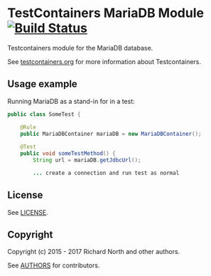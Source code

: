 # TestContainers MariaDB Module [![Build Status](https://travis-ci.org/testcontainers/testcontainers-java-module-mariadb.svg?branch=master)](https://travis-ci.org/testcontainers/testcontainers-java-module-mariadb)

Testcontainers module for the MariaDB database.

See [testcontainers.org](https://www.testcontainers.org) for more information about Testcontainers.

<!--[![Build Status](https://travis-ci.org/testcontainers/testcontainers-java.svg?branch=master)](https://travis-ci.org/testcontainers/testcontainers-java)-->

## Usage example

Running MariaDB as a stand-in for in a test:

```java
public class SomeTest {

    @Rule
    public MariaDBContainer mariaDB = new MariaDBContainer();
    
    @Test
    public void someTestMethod() {
        String url = mariaDB.getJdbcUrl();

        ... create a connection and run test as normal
```

## License

See [LICENSE](LICENSE).

## Copyright

Copyright (c) 2015 - 2017 Richard North and other authors.

See [AUTHORS](AUTHORS) for contributors.

